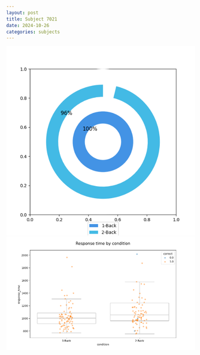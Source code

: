 ```yaml
---
layout: post
title: Subject 7021
date: 2024-10-26
categories: subjects
---
```


![](data/7021/run-23/7021_accuracy_by_condition.png)
![](data/7021/run-23/7021_response_time_by_condition.png)

